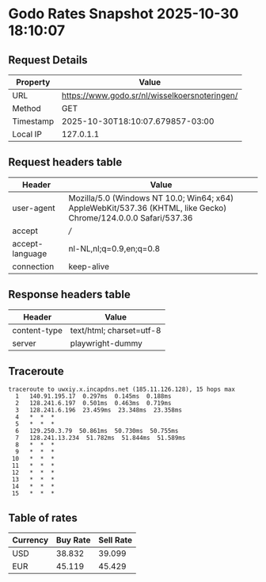 # Godo Rates Snapshot 2025-10-30 18:10:07
## Request Details

| Property | Value |
|----------|-------|
| URL | https://www.godo.sr/nl/wisselkoersnoteringen/ |
| Method | GET |
| Timestamp | 2025-10-30T18:10:07.679857-03:00 |
| Local IP | 127.0.1.1 |
    
## Request headers table

| Header | Value |
|--------|-------|
| user-agent | Mozilla/5.0 (Windows NT 10.0; Win64; x64) AppleWebKit/537.36 (KHTML, like Gecko) Chrome/124.0.0.0 Safari/537.36 |
| accept | */* |
| accept-language | nl-NL,nl;q=0.9,en;q=0.8 |
| connection | keep-alive |

    
## Response headers table
| Header | Value |
|--------|-------|
| content-type | text/html; charset=utf-8 |
| server | playwright-dummy |

## Traceroute 

```
traceroute to uwxiy.x.incapdns.net (185.11.126.128), 15 hops max
  1   140.91.195.17  0.297ms  0.145ms  0.188ms 
  2   128.241.6.197  0.501ms  0.463ms  0.719ms 
  3   128.241.6.196  23.459ms  23.348ms  23.358ms 
  4   *  *  * 
  5   *  *  * 
  6   129.250.3.79  50.861ms  50.730ms  50.755ms 
  7   128.241.13.234  51.782ms  51.844ms  51.589ms 
  8   *  *  * 
  9   *  *  * 
 10   *  *  * 
 11   *  *  * 
 12   *  *  * 
 13   *  *  * 
 14   *  *  * 
 15   *  *  * 

```


## Table of rates

| Currency | Buy Rate | Sell Rate |
|----------|----------|-----------|
| USD | 38.832 | 39.099 |
| EUR | 45.119 | 45.429 |
